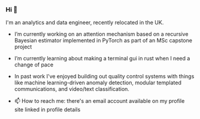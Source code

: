 ### Hi 👋

I'm an analytics and data engineer, recently relocated in the UK.

- I’m currently working on an attention mechanism based on a recursive Bayesian estimator implemented in PyTorch as part of an MSc capstone project

- I’m currently learning about making a terminal gui in rust when I need a change of pace

- In past work I've enjoyed building out quality control systems with things like machine learning-driven anomaly detection, modular templated communications, and video/text classification.

- 📫 How to reach me: there's an email account available on my profile site linked in profile details
